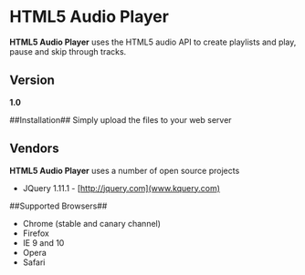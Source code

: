 # HTML5 Audio Player #

**HTML5 Audio Player** uses the HTML5 audio API to create playlists and play, pause and skip through tracks.


## Version ##
**1.0**


##Installation##
Simply upload the files to your web server

## Vendors ##
**HTML5 Audio Player** uses a number of open source projects

* JQuery 1.11.1 - [http://jquery.com](www.kquery.com)


##Supported Browsers##
* Chrome (stable and canary channel)
* Firefox
* IE 9 and 10
* Opera
* Safari
